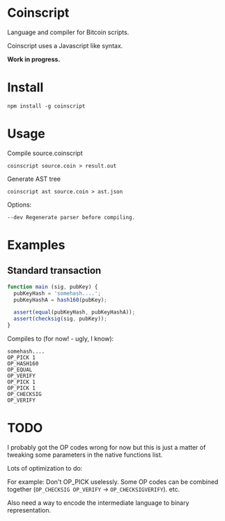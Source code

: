 # Coinscript

Language and compiler for Bitcoin scripts.

Coinscript uses a Javascript like syntax.

**Work in progress.**

# Install

```
npm install -g coinscript
```

# Usage

Compile source.coinscript

```
coinscript source.coin > result.out
```

Generate AST tree

```
coinscript ast source.coin > ast.json
```

Options:

```
--dev Regenerate parser before compiling.
```

# Examples

## Standard transaction

```javascript
function main (sig, pubKey) {
  pubKeyHash = 'somehash....';
  pubKeyHashA = hash160(pubKey);

  assert(equal(pubKeyHash, pubKeyHashA));
  assert(checksig(sig, pubKey));
}
```

Compiles to (for now! - ugly, I know):

```
somehash....
OP_PICK 1
OP_HASH160
OP_EQUAL
OP_VERIFY
OP_PICK 1
OP_PICK 1
OP_CHECKSIG
OP_VERIFY
```

# TODO

I probably got the OP codes wrong for now but this is just a matter of 
tweaking some parameters in the native functions list. 

Lots of optimization to do:

For example: Don't OP_PICK uselessly. Some OP codes can be combined
together (`OP_CHECKSIG OP_VERIFY` -> `OP_CHECKSIGVERIFY`). etc.

Also need a way to encode the intermediate language to binary
representation.
